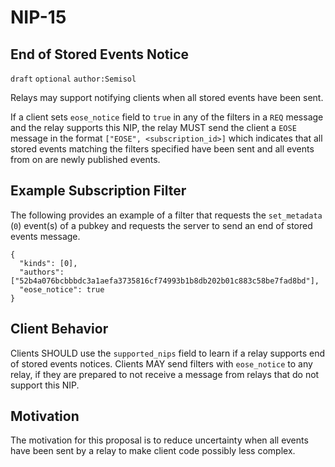 NIP-15
======

End of Stored Events Notice
---------------------------

`draft` `optional` `author:Semisol`

Relays may support notifying clients when all stored events have been sent.

If a client sets `eose_notice` field to `true` in any of the filters in a `REQ` message and the relay supports this NIP, the relay MUST send the client a `EOSE` message in the format `["EOSE", <subscription_id>]` which indicates that all stored events matching the filters specified have been sent and all events from on are newly published events.

Example Subscription Filter
---------------------------

The following provides an example of a filter that requests the `set_metadata` (`0`) event(s) of a pubkey and requests the server to send an end of stored events message.

```
{
  "kinds": [0],
  "authors": ["52b4a076bcbbbdc3a1aefa3735816cf74993b1b8db202b01c883c58be7fad8bd"],
  "eose_notice": true
}
```

Client Behavior
---------------

Clients SHOULD use the `supported_nips` field to learn if a relay supports end of stored events notices.  Clients MAY send filters with `eose_notice` to any relay, if they are prepared to not receive a message from relays that do not support this NIP.

Motivation
----------

The motivation for this proposal is to reduce uncertainty when all events have been sent by a relay to make client code possibly less complex.
